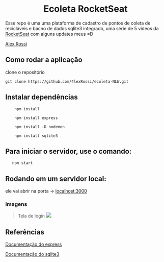 <h1 align="center">Ecoleta RocketSeat</h1>

Esse repo é uma uma plataforma de cadastro de pontos de coleta de recicláveis e bacno de dados sqlite3 integrado, uma série de 5 videos da [RocketSeat](https://rocketseat.com.br/) com alguns updates meus =D

[Alex Rossi](https://www.linkedin.com/in/4lex/)

## Como rodar a aplicação

clone o repositório 

`git clone https://github.com/4lexRossi/ecoleta-NLW.git`

## Instalar dependências
```
    npm install
```
```
    npm install express
```
```
    npm install -D nodemon
```
```
    npm install sqlite3
```


## Para iniciar o servidor, use o comando:
```
   npm start
```

## Rodando em um servidor local:

ele vai abrir na porta -> [localhost:3000](http://localhost:3000/)


### Imagens

> Tela de login
![](https://imgur.com/nxCeOOV.jpg)


## Referências
[Documentação do express](https://expressjs.com/pt-br/)

[Documentação do sqlite3](https://www.sqlite.org/index.html)
